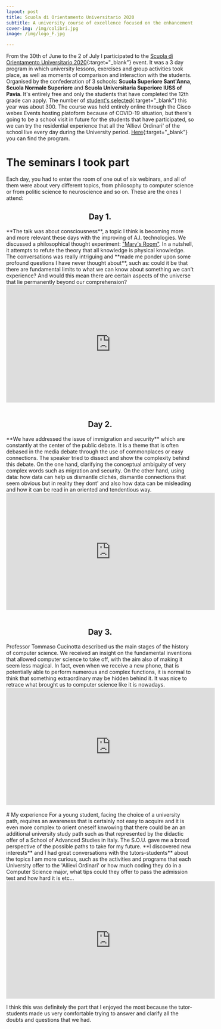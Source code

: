 ```yaml
---
layout: post
title: Scuola di Orientamento Universitario 2020
subtitle: A university course of excellence focused on the enhancement of individual potential and the critical approach to teaching and research topics of particular relevance.
cover-img: /img/colibri.jpg
image: /img/logo_F.jpg

---
```

From the 30th of June to the 2 of July I participated to the 
[Scuola di Orientamento Universitario 2020](https://www.santannapisa.it/it/event/scuola-di-orientamento-universitario-2020){:target="_blank"} event. It was a 3 day program in which university lessons, exercises and group activities took place, as well as moments of comparison and interaction with the students. Organised by the confederation of 3 schools: **Scuola Superiore Sant'Anna**, **Scuola Normale Superiore** and **Scuola Universitaria Superiore IUSS of Pavia**. 
It's entirely free and only the students that have completed the 12th grade can apply. The number of [student's selected](https://www.santannapisa.it/sites/default/files/elenco_degli_ammessi_e_assegnazione_ai_corsi.pdf){:target="_blank"} this year was about 300.
The course was held entirely online through the Cisco webex Events hosting platoform because of COVID-19 situation, but there's going to be a school visit in future for the students that have participated, so we can try the residential experience that all the 'Allievi Ordinari' of the school live every day during the University period. 
[Here](https://www.santannapisa.it/sites/default/files/programma_santanna_digitale_senza_link.pdf){:target="_blank"} you can find the program.
   
# The seminars I took part
Each day, you had to enter the room of one out of six webinars, and all of them were about very different topics, from philosophy to computer science or from politic science to neuroscience and so on. These are the ones I attend:

<h2><div align="center">Day 1.</div></h2>
**The talk was about consciousness**, a topic I think is becoming more and more relevant these days with the improving of A.I. technologies. We discussed a philosophical thought experiment: <a href="https://www.youtube.com/watch?v=mGYmiQkah4o" target="_blank">"Mary's Room"</a>. In a nutshell, it attempts to refute the theory that all knowledge is physical knowledge. The conversations was really intriguing and **made me ponder upon some profound questions I have never thought about**, such as: could it be that there are fundamental limits to what we can know about something we can't experience? And would this mean there are certain aspects of the universe that lie permanently beyond our comprehension? 
<div class="videoWrapper">
   <iframe src="https://onedrive.live.com/embed?resid=33B25EE8F6B94796%21113&amp;authkey=%21AFKvs_SC5cmbBME&amp;em=2&amp;wdAr=1.7777777777777777" width="560px"          height="315px" frameborder="0">This is an embedded <a target="_blank" href="https://office.com">Microsoft Office</a> presentation, powered by <a                    target="_blank" href="https://office.com/webapps">Office</a>.
  </iframe>
</div>
<br>
<h2><div align="center">Day 2.</div></h2>
**We have addressed the issue of immigration and security** which are constantly at the center of the public debate. It is a theme that is often debased in the media debate through the use of commonplaces or easy connections. The speaker tried to dissect and show the complexity behind this debate. On the one hand, clarifying the conceptual ambiguity of very complex words such as migration and security. On the other hand, using data: how data can help us dismantle clichés, dismantle connections that seem obvious but in reality they dont' and also how data can be misleading and how it can be read in an oriented and tendentious way.
<div class="videoWrapper">
   <iframe src="https://onedrive.live.com/embed?resid=33B25EE8F6B94796%21114&amp;authkey=%21ABjbDorSO_ypoG0&amp;em=2&amp;wdAr=1.7777777777777777" width="560px"          height="315px" frameborder="0">This is an embedded <a target="_blank" href="https://office.com">Microsoft Office</a> presentation, powered by <a                    target="_blank" href="https://office.com/webapps">Office</a>.
  </iframe>
</div>
<br>
<h2><div align="center">Day 3.</div></h2>
Professor Tommaso Cucinotta described us the main stages of the history of computer science. We received an insight on the fundamental inventions that allowed computer science to take off, with the aim also of making it seem less magical. In fact, even when we receive a new phone, that is potentially able to perform numerous and complex functions, it is normal to think that something extraordinary may be hidden behind it. It was nice to retrace what brought us to computer science like it is nowadays. 
<div class="videoWrapper">
   <iframe src="https://onedrive.live.com/embed?                                                 cid=33B25EE8F6B94796&amp;resid=33B25EE8F6B94796%21117&amp;authkey=AOovGxjbtmc_lKA&amp;em=2&amp;wdAr=1.3324937027707808" width="560px" height="315px" frameborder="0">This is an embedded <a target="_blank" href="https://office.com">Microsoft Office</a> presentation, powered by <a target="_blank href="https://office.com/webapps">Office</a>.
  </iframe>
</div>
<br>
# My experience
For a young student, facing the choice of a university path, requires an awareness that is certainly not easy to acquire and it is even more complex to orient oneself knwowing that there could be an an additional university study path such as that represented by the didactic offer of a School of Advanced Studies in Italy.
The S.O.U. gave me a broad perspective of the possible paths to take for my future. **I discovered new interests** and I had great conversations with the tutors-students** about the topics I am more curious, such as the activities and programs that each University offer to the 'Allievi Ordinari' or how much coding they do in a Computer Science major, what tips could they offer to pass the admission test and how hard it is etc... 
<div class="videoWrapper">
  <!-- Copy & Pasted from YouTube -->
  <iframe width="560" height="315" src="https://www.youtube.com/embed/ypK39o5Fc-c?start=453" frameborder="0" allow="accelerometer; autoplay; encrypted-media;           gyroscope; picture-in-picture" allowfullscreen>
  </iframe>
</div>

<!-- <iframe width="730px" height="370px" src="https://www.youtube.com/embed/ypK39o5Fc-c?start=455" frameborder="0" allow="accelerometer; autoplay; encrypted-media; gyroscope; picture-in-picture" allowfullscreen></iframe> -->
I think this was definitely the part that I enjoyed the most because the tutor-students made us very comfortable trying to answer and clarify all the doubts and questions that we had.

